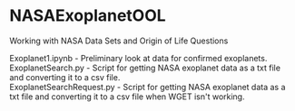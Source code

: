 # NASAExoplanetOOL
Working with NASA Data Sets and Origin of Life Questions

Exoplanet1.ipynb - Preliminary look at data for confirmed exoplanets. <br>
ExoplanetSearch.py - Script for getting NASA exoplanet data as a txt file and converting it to a csv file. <br>
ExoplanetSearchRequest.py - Script for getting NASA exoplanet data as a txt file and converting it to a csv file when WGET isn't working. <br>
